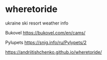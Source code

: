 # wheretoride
ukraine ski resort weather info 


Bukovel https://bukovel.com/en/cams/


Pylupets https://snig.info/ru/Pylypets/2

https://andriitishchenko.github.io/wheretoride/

